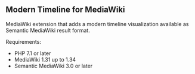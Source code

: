 ## Modern Timeline for MediaWiki

MediaWiki extension that adds a modern timeline visualization available as Semantic MediaWiki result format.

Requirements:

* PHP 7.1 or later
* MediaWiki 1.31 up to 1.34
* Semantic MediaWiki 3.0 or later
